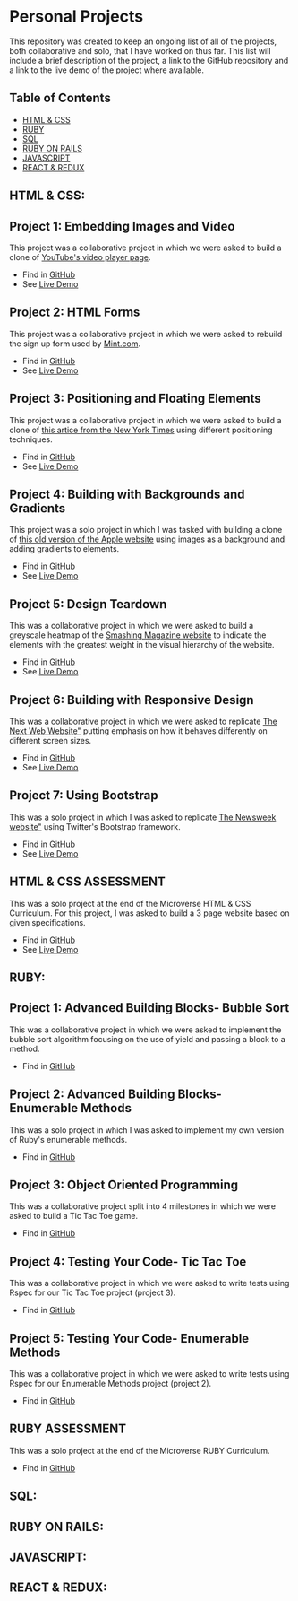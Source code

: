 
<!--
*** Thanks for checking out this README Template. If you have a suggestion that would
*** make this better, please fork the repo and create a pull request or simply open
*** an issue with the tag "enhancement".
*** Thanks again! Now go create something AMAZING! :D
-->

<!-- PROJECT SHIELDS -->
<!--
*** I'm using markdown "reference style" links for readability.
*** Reference links are enclosed in brackets [ ] instead of parentheses ( ).
*** See the bottom of this document for the declaration of the reference variables
*** for contributors-url, forks-url, etc. This is an optional, concise syntax you may use.
*** https://www.markdownguide.org/basic-syntax/#reference-style-links
-->

# Personal Projects
This repository was created to keep an ongoing list of all of the projects, both collaborative and solo, that I have worked on thus far. This list will include a brief description of the project, a link to the GitHub repository and a link to the live demo of the project where available.

## Table of Contents
* [HTML & CSS](#HTML-&-CSS)
* [RUBY](#RUBY)
* [SQL](#SQL)
* [RUBY ON RAILS](#RUBY-ON-RAILS)
* [JAVASCRIPT](#JAVASCRIPT)
* [REACT & REDUX](#REACT-&-REDUX)

## HTML & CSS:

## Project 1: Embedding Images and Video
This project was a collaborative project in which we were asked to build a clone of <a href ="https://www.youtube.com/watch?v=V74l_zS1x8E">YouTube's video player page</a>.
* Find in [GitHub](https://github.com/davisdambis/Embedding-Images-and-Video)
* See [Live Demo](https://rawcdn.githack.com/davisdambis/Embedding-Images-and-Video/c91cb04fc042b0e2f3efc0558cb8cfead61978e5/index.html)

## Project 2: HTML Forms
This project was a collaborative project in which we were asked to rebuild the sign up form used by <a href="https://accounts.intuit.com/signup.html?offering_id=Intuit.ifs.mint&namespace_id=50000026&redirect_url=https%3A%2F%2Fmint.intuit.com%2Foverview.event%3Futm_medium%3Ddirect%26cta%3Dhero_sign_up_free_ProspectWeb%26ivid%3Daa856b6d-665f-415c-a94d-8470fee5a1c1%26adobe_mc%3DMCMID%253D12842432803643019911919279678566561082%257CMCAID%253D2E26177B0531204F-6000010D20000FA5%257CMCORGID%253D969430F0543F253D0A4C98C6%252540AdobeOrg%257CTS%253D1587119163%26ivid%3Daa856b6d-665f-415c-a94d-8470fee5a1c1">Mint.com</a>.
* Find in [GitHub](https://github.com/BrittanyBlake/HTML-forms)
* See [Live Demo](https://rawcdn.githack.com/BrittanyBlake/HTML-forms/aadf4cc8bee115909ef9144f83f4660e4c9c1d8c/index.html)


## Project 3: Positioning and Floating Elements
This project was a collaborative project in which we were asked to build a clone of <a href="https://www.nytimes.com/2014/03/18/science/space/detection-of-waves-in-space-buttresses-landmark-theory-of-big-bang.html?_r=0">this artice from the New York Times</a> using different positioning techniques. 
* Find in [GitHub](https://github.com/BrittanyBlake/NewYorkTimes-clone)
* See [Live Demo](https://brittanyblake.github.io/NewYorkTimes-clone/)

## Project 4: Building with Backgrounds and Gradients
This project was a solo project in which I was tasked with building a clone of <a href="https://web.archive.org/web/20140301004610/http://www.apple.com/">this old version of the Apple website</a> using images as a background and adding gradients to elements.
* Find in [GitHub](https://github.com/BrittanyBlake/Apple-clone)
* See [Live Demo](https://brittanyblake.github.io/Apple-clone/)


## Project 5: Design Teardown
This was a collaborative project in which we were asked to build a greyscale heatmap of the <a href="https://www.smashingmagazine.com">Smashing Magazine website</a> to indicate the elements with the greatest weight in the visual hierarchy of the website. 
* Find in [GitHub](https://github.com/BrittanyBlake/Design-Teardown)
* See [Live Demo](https://brittanyblake.github.io/Design-Teardown/)


## Project 6: Building with Responsive Design
This was a collaborative project in which we were asked to replicate <a href="https://thenextweb.com">The Next Web Website"</a> putting emphasis on how it behaves differently on different screen sizes. 
* Find in [GitHub](https://github.com/Buyaki01/the-next-web-clone)
* See [Live Demo](https://raw.githack.com/Buyaki01/the-next-web-clone/feature/index.html)

## Project 7: Using Bootstrap
This was a solo project in which I was asked to replicate <a href="https://www.newsweek.com">The Newsweek website"</a> using Twitter's Bootstrap framework. 
* Find in [GitHub](https://github.com/BrittanyBlake/newsweek-clone)
* See [Live Demo](https://brittanyblake.github.io/newsweek-clone/)

## HTML & CSS ASSESSMENT
This was a solo project at the end of the Microverse HTML & CSS Curriculum. For this project, I was asked to build a 3 page website based on given specifications. 
* Find in [GitHub](https://github.com/BrittanyBlake/Capstone-project-html)
* See [Live Demo](https://brittanyblake.github.io/Capstone-project-html/)

## RUBY:

## Project 1: Advanced Building Blocks- Bubble Sort
This was a collaborative project in which we were asked to implement the bubble sort algorithm focusing on the use of yield and passing a block to a method.
* Find in [GitHub](https://github.com/BrittanyBlake/Bubble-sort)

## Project 2: Advanced Building Blocks- Enumerable Methods
This was a solo project in which I was asked to implement my own version of Ruby's enumerable methods. 
* Find in [GitHub](https://github.com/BrittanyBlake/enumerable-methods)

## Project 3: Object Oriented Programming
This was a collaborative project split into 4 milestones in which we were asked to build a Tic Tac Toe game.
* Find in [GitHub]()

## Project 4: Testing Your Code- Tic Tac Toe
This was a collaborative project in which we were asked to write tests using Rspec for our Tic Tac Toe project (project 3).
* Find in [GitHub]()

## Project 5: Testing Your Code- Enumerable Methods
This was a collaborative project in which we were asked to write tests using Rspec for our Enumerable Methods project (project 2).
* Find in [GitHub]()


## RUBY ASSESSMENT
This was a solo project at the end of the Microverse RUBY Curriculum. 
* Find in [GitHub](https://github.com/BrittanyBlake/Ruby-Capstone-Project)

## SQL:


## RUBY ON RAILS:



## JAVASCRIPT:



## REACT & REDUX:






